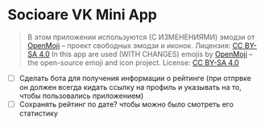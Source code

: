 # Socioare VK Mini App

> В этом приложении используются (С ИЗМЕНЕНИЯМИ) эмодзи от [OpenMoji](https://openmoji.org/) – проект свободных эмодзи и иконок. Лицензия: [CC BY-SA 4.0](https://creativecommons.org/licenses/by-sa/4.0/#)
> In this app are used (WITH CHANGES) emojis by [OpenMoji](https://openmoji.org/) – the open-source emoji and icon project. License: [CC BY-SA 4.0](https://creativecommons.org/licenses/by-sa/4.0/#)

- [ ] Сделать бота для получения информации о рейтинге (при отпрвке он должен всегда кидать ссылку на профиль и указывать на то, чтобы пользовались приложением)
- [ ] Сохранять рейтинг по дате? чтобы можно было смотреть его статистику
